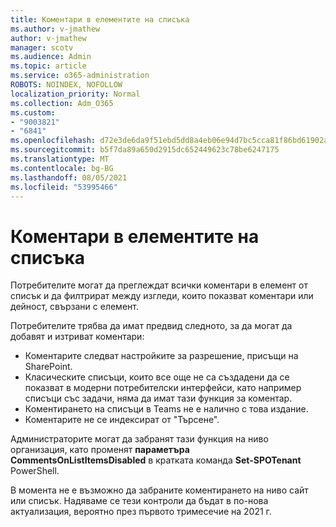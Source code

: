 ```yaml
---
title: Коментари в елементите на списъка
ms.author: v-jmathew
author: v-jmathew
manager: scotv
ms.audience: Admin
ms.topic: article
ms.service: o365-administration
ROBOTS: NOINDEX, NOFOLLOW
localization_priority: Normal
ms.collection: Adm_O365
ms.custom:
- "9003821"
- "6841"
ms.openlocfilehash: d72e3de6da9f51ebd5dd8a4eb06e94d7bc5cca81f86bd61902a9587b00f7b7b0
ms.sourcegitcommit: b5f7da89a650d2915dc652449623c78be6247175
ms.translationtype: MT
ms.contentlocale: bg-BG
ms.lasthandoff: 08/05/2021
ms.locfileid: "53995466"
---
```

# <a name="comments-on-list-items"></a>Коментари в елементите на списъка

Потребителите могат да преглеждат всички коментари в елемент от списък и да филтрират между изгледи, които показват коментари или дейност, свързани с елемент.

Потребителите трябва да имат предвид следното, за да могат да добавят и изтриват коментари:

- Коментарите следват настройките за разрешение, присъщи на SharePoint.
- Класическите списъци, които все още не са създадени да се показват в модерни потребителски интерфейси, като например списъци със задачи, няма да имат тази функция за коментар.
- Коментирането на списъци в Teams не е налично с това издание.
- Коментарите не се индексират от "Търсене".

Администраторите могат да забранят тази функция на ниво организация, като променят **параметъра CommentsOnListItemsDisabled** в кратката команда **Set-SPOTenant** PowerShell.

В момента не е възможно да забраните коментирането на ниво сайт или списък. Надяваме се тези контроли да бъдат в по-нова актуализация, вероятно през първото тримесечие на 2021 г.
